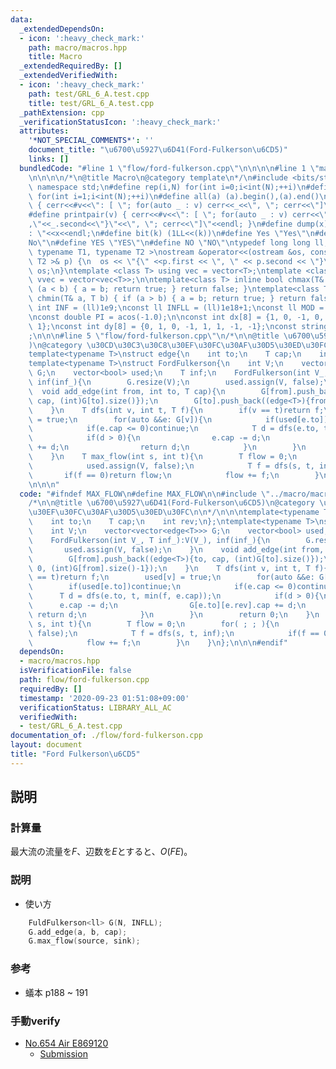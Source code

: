 ```yaml
---
data:
  _extendedDependsOn:
  - icon: ':heavy_check_mark:'
    path: macro/macros.hpp
    title: Macro
  _extendedRequiredBy: []
  _extendedVerifiedWith:
  - icon: ':heavy_check_mark:'
    path: test/GRL_6_A.test.cpp
    title: test/GRL_6_A.test.cpp
  _pathExtension: cpp
  _verificationStatusIcon: ':heavy_check_mark:'
  attributes:
    '*NOT_SPECIAL_COMMENTS*': ''
    document_title: "\u6700\u5927\u6D41(Ford-Fulkerson\u6CD5)"
    links: []
  bundledCode: "#line 1 \"flow/ford-fulkerson.cpp\"\n\n\n\n#line 1 \"macro/macros.hpp\"\
    \n\n\n\n/*\n@title Macro\n@category template\n*/\n#include <bits/stdc++.h>\nusing\
    \ namespace std;\n#define rep(i,N) for(int i=0;i<int(N);++i)\n#define rep1(i,N)\
    \ for(int i=1;i<int(N);++i)\n#define all(a) (a).begin(),(a).end()\n#define print(v)\
    \ { cerr<<#v<<\": [ \"; for(auto _ : v) cerr<<_<<\", \"; cerr<<\"]\"<<endl; }\n\
    #define printpair(v) { cerr<<#v<<\": [ \"; for(auto _ : v) cerr<<\"{\"<<_.first<<\"\
    ,\"<<_.second<<\"}\"<<\", \"; cerr<<\"]\"<<endl; }\n#define dump(x) cerr<<#x<<\"\
    : \"<<x<<endl;\n#define bit(k) (1LL<<(k))\n#define Yes \"Yes\"\n#define No \"\
    No\"\n#define YES \"YES\"\n#define NO \"NO\"\ntypedef long long ll;\n\ntemplate<\
    \ typename T1, typename T2 >\nostream &operator<<(ostream &os, const pair< T1,\
    \ T2 >& p) {\n  os << \"{\" <<p.first << \", \" << p.second << \"}\";\n  return\
    \ os;\n}\ntemplate <class T> using vec = vector<T>;\ntemplate <class T> using\
    \ vvec = vector<vec<T>>;\n\ntemplate<class T> inline bool chmax(T& a, T b) { if\
    \ (a < b) { a = b; return true; } return false; }\ntemplate<class T> inline bool\
    \ chmin(T& a, T b) { if (a > b) { a = b; return true; } return false; }\n\nconst\
    \ int INF = (ll)1e9;\nconst ll INFLL = (ll)1e18+1;\nconst ll MOD = (ll)1e9+7;\n\
    \nconst double PI = acos(-1.0);\n\nconst int dx[8] = {1, 0, -1, 0, 1, -1, -1,\
    \ 1};\nconst int dy[8] = {0, 1, 0, -1, 1, 1, -1, -1};\nconst string dir = \"DRUL\"\
    ;\n\n\n#line 5 \"flow/ford-fulkerson.cpp\"\n/*\n\n@title \u6700\u5927\u6D41(Ford-Fulkerson\u6CD5\
    )\n@category \u30CD\u30C3\u30C8\u30EF\u30FC\u30AF\u30D5\u30ED\u30FC\n\n*/\n\n\n\
    template<typename T>\nstruct edge{\n    int to;\n    T cap;\n    int rev;\n};\n\
    template<typename T>\nstruct FordFulkerson{\n    int V;\n    vector<vector<edge<T>>>\
    \ G;\n    vector<bool> used;\n    T inf;\n    FordFulkerson(int V_, T inf_):V(V_),\
    \ inf(inf_){\n        G.resize(V);\n        used.assign(V, false);\n    }\n  \
    \  void add_edge(int from, int to, T cap){\n        G[from].push_back((edge<T>){to,\
    \ cap, (int)G[to].size()});\n        G[to].push_back((edge<T>){from, 0, (int)G[from].size()-1});\n\
    \    }\n    T dfs(int v, int t, T f){\n        if(v == t)return f;\n        used[v]\
    \ = true;\n        for(auto &&e: G[v]){\n            if(used[e.to])continue;\n\
    \            if(e.cap <= 0)continue;\n            T d = dfs(e.to, t, min(f, e.cap));\n\
    \            if(d > 0){\n                e.cap -= d;\n                G[e.to][e.rev].cap\
    \ += d;\n                return d;\n            }\n        }\n        return 0;\n\
    \    }\n    T max_flow(int s, int t){\n        T flow = 0;\n        for( ; ; ){\n\
    \            used.assign(V, false);\n            T f = dfs(s, t, inf);\n     \
    \       if(f == 0)return flow;\n            flow += f;\n        }\n    }\n};\n\
    \n\n\n"
  code: "#ifndef MAX_FLOW\n#define MAX_FLOW\n\n#include \"../macro/macros.hpp\"\n\
    /*\n\n@title \u6700\u5927\u6D41(Ford-Fulkerson\u6CD5)\n@category \u30CD\u30C3\u30C8\
    \u30EF\u30FC\u30AF\u30D5\u30ED\u30FC\n\n*/\n\n\ntemplate<typename T>\nstruct edge{\n\
    \    int to;\n    T cap;\n    int rev;\n};\ntemplate<typename T>\nstruct FordFulkerson{\n\
    \    int V;\n    vector<vector<edge<T>>> G;\n    vector<bool> used;\n    T inf;\n\
    \    FordFulkerson(int V_, T inf_):V(V_), inf(inf_){\n        G.resize(V);\n \
    \       used.assign(V, false);\n    }\n    void add_edge(int from, int to, T cap){\n\
    \        G[from].push_back((edge<T>){to, cap, (int)G[to].size()});\n        G[to].push_back((edge<T>){from,\
    \ 0, (int)G[from].size()-1});\n    }\n    T dfs(int v, int t, T f){\n        if(v\
    \ == t)return f;\n        used[v] = true;\n        for(auto &&e: G[v]){\n    \
    \        if(used[e.to])continue;\n            if(e.cap <= 0)continue;\n      \
    \      T d = dfs(e.to, t, min(f, e.cap));\n            if(d > 0){\n          \
    \      e.cap -= d;\n                G[e.to][e.rev].cap += d;\n               \
    \ return d;\n            }\n        }\n        return 0;\n    }\n    T max_flow(int\
    \ s, int t){\n        T flow = 0;\n        for( ; ; ){\n            used.assign(V,\
    \ false);\n            T f = dfs(s, t, inf);\n            if(f == 0)return flow;\n\
    \            flow += f;\n        }\n    }\n};\n\n\n#endif"
  dependsOn:
  - macro/macros.hpp
  isVerificationFile: false
  path: flow/ford-fulkerson.cpp
  requiredBy: []
  timestamp: '2020-09-23 01:51:08+09:00'
  verificationStatus: LIBRARY_ALL_AC
  verifiedWith:
  - test/GRL_6_A.test.cpp
documentation_of: ./flow/ford-fulkerson.cpp
layout: document
title: "Ford Fulkerson\u6CD5"
---
```


## 説明
### 計算量
最大流の流量を$F$、辺数を$E$とすると、$O(FE)$。

### 説明
- 使い方
```cpp
    FuldFulkerson<ll> G(N, INFLL);
    G.add_edge(a, b, cap);
    G.max_flow(source, sink);
```
### 参考
- 蟻本 p188 ~ 191

### 手動verify

- [No.654 Air E869120](https://yukicoder.me/problems/no/654)
    - [Submission](https://yukicoder.me/submissions/557019)